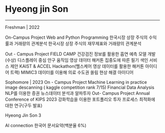 # Hyeong jin Son
-----
Freshman | 2022

On-Campus Project
Web and Python Programming
한국시장 상장 주식의 수익률과 거래량의 관계분석
한국시장 상장 주식의 재무제표와 거래량의 관계분석

Out - Campus Project
FIELD CAMP
건강검진 정보를 활용한 흡연 예측 모델 개발(수상)
디스플레이 중심 안구 움직임 영상 데이터 해커톤
집중도에 따른 필기 색인 서비스 제안
KAIST & ACCEL Hackathon(헬스케어 영상 데이터를 활용한 해커톤 아이디어 트랙)
MIMIC3 데이터를 이용해 의료 수도권 쏠림 현상 해결 아이디어

Sophomore | 2023
On - Campus Project
Machine Learning in practice
image descanning ( kaggle competition rank 7/15)
Financial Data Analysis
NLP를 이용한 증권 뉴스데이터 분석과 알파투자
Out- Campus Project
Annual Conference of KIPS 2023
강화학습을 이용한 포트폴리오 투자 프로세스 최적화에 대한 연구(구두 발표)

Hyeong Jin Son 3

AI connection
한국어 문서요약(백분율 6%)
